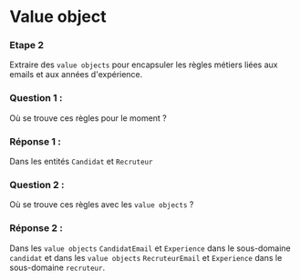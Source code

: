 # Value object

### Etape 2

Extraire des `value objects` pour encapsuler les règles métiers liées aux emails et aux années d'expérience.

### Question 1 :

Où se trouve ces règles pour le moment ?

### Réponse 1 :

Dans les entités `Candidat` et `Recruteur`

### Question 2 :

Où se trouve ces règles avec les `value objects` ?

### Réponse 2 :

Dans les `value objects` `CandidatEmail` et `Experience` dans le sous-domaine `candidat` et dans
les `value objects` `RecruteurEmail` et `Experience` dans le sous-domaine `recruteur`.
